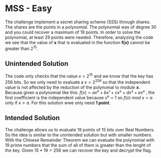 # MSS - Easy
The challenge implement a secret sharing scheme (SSS) through shares. The shares are the points in a polynomial. The polynomial was of degree 30 and you could recover a maximum of 19 points. In order to solve the polynomial, at least 29 points were needed. Therefore, analyzing the code we see that the value of **x** that is evaluated in the function **f(x)** cannot be greater than $2^{15}$. 

## Unintended Solution

The code only checks that the value $x > 2^{15}$ and we know that the key has 256 bits. So we only need to evaluate a $x > 2^{256}$ so that the independent value is not affected by the reduction of the polynomal to module **x**.  Because given a polynomial like this:
$f(x) = ax⁰ + bx¹ + cx² + dx³ + ex⁴$  , the first coefficient is the independent value because $x⁰ = 1$ so $f(x)\ mod\ x = a$ only if $x > a$. 
For this solution wwe only need **1 point**. 

## Intended Solution

The challenge allows us to evaluate 19 points of 15 bits over Real Numbers. So the idea is similar to the unintended solution but with smaller numbers. With the Chinese Remainder Theorem we  can evaluate the polynomial with 19 prime numbers that the sum of all of them is greater than the lenght of the key. Given $15*19 > 256$ we can recover the key and decrypt the flag.
